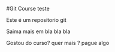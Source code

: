 #Git Course teste

Este é um repositorio git

Saima mais em bla bla bla

Gostou do curso? quer mais ? pague algo 
